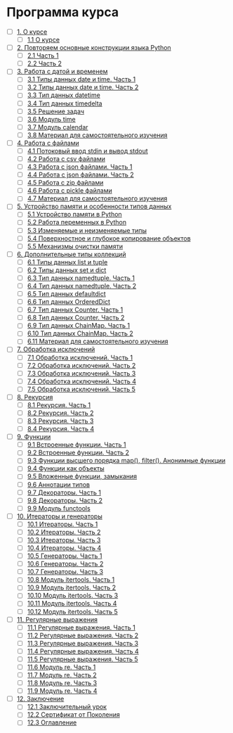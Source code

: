 # Программа курса
- [ ] [1. О курсе](https://github.com/tskdvraz0r/education/tree/main/stepik/beegeek/python_generation/03_course_for_professionals/module/module_01)
    - [ ] [1.1 О курсе](https://github.com/tskdvraz0r/education/tree/main/stepik/beegeek/python_generation/03_course_for_professionals/module/module_01/lesson_01)

- [ ] [2. Повторяем основные конструкции языка Python](https://github.com/tskdvraz0r/education/tree/main/stepik/beegeek/python_generation/03_course_for_professionals/module/module_02)
    - [ ] [2.1 Часть 1](https://github.com/tskdvraz0r/education/tree/main/stepik/beegeek/python_generation/03_course_for_professionals/module/module_02/lesson_01)
    - [ ] [2.2 Часть 2](https://github.com/tskdvraz0r/education/tree/main/stepik/beegeek/python_generation/03_course_for_professionals/module/module_02/lesson_02)

- [ ] [3. Работа с датой и временем](https://github.com/tskdvraz0r/education/tree/main/stepik/beegeek/python_generation/03_course_for_professionals/module/module_03)
    - [ ] [3.1 Типы данных date и time. Часть 1](https://github.com/tskdvraz0r/education/tree/main/stepik/beegeek/python_generation/03_course_for_professionals/module/module_03/lesson_01)
    - [ ] [3.2 Типы данных date и time. Часть 2](https://github.com/tskdvraz0r/education/tree/main/stepik/beegeek/python_generation/03_course_for_professionals/module/module_03/lesson_02)
    - [ ] [3.3 Тип данных datetime](https://github.com/tskdvraz0r/education/tree/main/stepik/beegeek/python_generation/03_course_for_professionals/module/module_03/lesson_03)
    - [ ] [3.4 Тип данных timedelta](https://github.com/tskdvraz0r/education/tree/main/stepik/beegeek/python_generation/03_course_for_professionals/module/module_03/lesson_04)
    - [ ] [3.5 Решение задач](https://github.com/tskdvraz0r/education/tree/main/stepik/beegeek/python_generation/03_course_for_professionals/module/module_03/lesson_05)
    - [ ] [3.6 Модуль time](https://github.com/tskdvraz0r/education/tree/main/stepik/beegeek/python_generation/03_course_for_professionals/module/module_03/lesson_06)
    - [ ] [3.7 Модуль calendar](https://github.com/tskdvraz0r/education/tree/main/stepik/beegeek/python_generation/03_course_for_professionals/module/module_03/lesson_07)
    - [ ] [3.8 Материал для самостоятельного изучения](https://github.com/tskdvraz0r/education/tree/main/stepik/beegeek/python_generation/03_course_for_professionals/module/module_03/lesson_08)

- [ ] [4. Работа с файлами](https://github.com/tskdvraz0r/education/tree/main/stepik/beegeek/python_generation/03_course_for_professionals/module/module_04)
    - [ ] [4.1 Потоковый ввод stdin и вывод stdout](https://github.com/tskdvraz0r/education/tree/main/stepik/beegeek/python_generation/03_course_for_professionals/module/module_04/lesson_01)
    - [ ] [4.2 Работа с csv файлами](https://github.com/tskdvraz0r/education/tree/main/stepik/beegeek/python_generation/03_course_for_professionals/module/module_04/lesson_02)
    - [ ] [4.3 Работа с json файлами. Часть 1](https://github.com/tskdvraz0r/education/tree/main/stepik/beegeek/python_generation/03_course_for_professionals/module/module_04/lesson_03)
    - [ ] [4.4 Работа с json файлами. Часть 2](https://github.com/tskdvraz0r/education/tree/main/stepik/beegeek/python_generation/03_course_for_professionals/module/module_04/lesson_04)
    - [ ] [4.5 Работа с zip файлами](https://github.com/tskdvraz0r/education/tree/main/stepik/beegeek/python_generation/03_course_for_professionals/module/module_04/lesson_05)
    - [ ] [4.6 Работа с pickle файлами](https://github.com/tskdvraz0r/education/tree/main/stepik/beegeek/python_generation/03_course_for_professionals/module/module_04/lesson_06)
    - [ ] [4.7 Материал для самостоятельного изучения](https://github.com/tskdvraz0r/education/tree/main/stepik/beegeek/python_generation/03_course_for_professionals/module/module_04/lesson_07)

- [ ] [5. Устройство памяти и особенности типов данных](https://github.com/tskdvraz0r/education/tree/main/stepik/beegeek/python_generation/03_course_for_professionals/module/module_05)
    - [ ] [5.1 Устройство памяти в Python](https://github.com/tskdvraz0r/education/tree/main/stepik/beegeek/python_generation/03_course_for_professionals/module/module_05/lesson_01)
    - [ ] [5.2 Работа переменных в Python](https://github.com/tskdvraz0r/education/tree/main/stepik/beegeek/python_generation/03_course_for_professionals/module/module_05/lesson_02)
    - [ ] [5.3 Изменяемые и неизменяемые типы](https://github.com/tskdvraz0r/education/tree/main/stepik/beegeek/python_generation/03_course_for_professionals/module/module_05/lesson_03)
    - [ ] [5.4 Поверхностное и глубокое копирование объектов](https://github.com/tskdvraz0r/education/tree/main/stepik/beegeek/python_generation/03_course_for_professionals/module/module_05/lesson_04)
    - [ ] [5.5 Механизмы очистки памяти](https://github.com/tskdvraz0r/education/tree/main/stepik/beegeek/python_generation/03_course_for_professionals/module/module_05/lesson_05)

- [ ] [6. Дополнительные типы коллекций](https://github.com/tskdvraz0r/education/tree/main/stepik/beegeek/python_generation/03_course_for_professionals/module/module_06)
    - [ ] [6.1 Типы данных list и tuple](https://github.com/tskdvraz0r/education/tree/main/stepik/beegeek/python_generation/03_course_for_professionals/module/module_06/lesson_01)
    - [ ] [6.2 Типы данных set и dict](https://github.com/tskdvraz0r/education/tree/main/stepik/beegeek/python_generation/03_course_for_professionals/module/module_06/lesson_02)
    - [ ] [6.3 Тип данных namedtuple. Часть 1](https://github.com/tskdvraz0r/education/tree/main/stepik/beegeek/python_generation/03_course_for_professionals/module/module_06/lesson_03)
    - [ ] [6.4 Тип данных namedtuple. Часть 2](https://github.com/tskdvraz0r/education/tree/main/stepik/beegeek/python_generation/03_course_for_professionals/module/module_06/lesson_04)
    - [ ] [6.5 Тип данных defaultdict](https://github.com/tskdvraz0r/education/tree/main/stepik/beegeek/python_generation/03_course_for_professionals/module/module_06/lesson_05)
    - [ ] [6.6 Тип данных OrderedDict](https://github.com/tskdvraz0r/education/tree/main/stepik/beegeek/python_generation/03_course_for_professionals/module/module_06/lesson_06)
    - [ ] [6.7 Тип данных Counter. Часть 1](https://github.com/tskdvraz0r/education/tree/main/stepik/beegeek/python_generation/03_course_for_professionals/module/module_06/lesson_07)
    - [ ] [6.8 Тип данных Counter. Часть 2](https://github.com/tskdvraz0r/education/tree/main/stepik/beegeek/python_generation/03_course_for_professionals/module/module_06/lesson_08)
    - [ ] [6.9 Тип данных ChainMap. Часть 1](https://github.com/tskdvraz0r/education/tree/main/stepik/beegeek/python_generation/03_course_for_professionals/module/module_06/lesson_09)
    - [ ] [6.10 Тип данных ChainMap. Часть 2](https://github.com/tskdvraz0r/education/tree/main/stepik/beegeek/python_generation/03_course_for_professionals/module/module_06/lesson_10)
    - [ ] [6.11 Материал для самостоятельного изучения](https://github.com/tskdvraz0r/education/tree/main/stepik/beegeek/python_generation/03_course_for_professionals/module/module_06/lesson_011)

- [ ] [7. Обработка исключений](https://github.com/tskdvraz0r/education/tree/main/stepik/beegeek/python_generation/03_course_for_professionals/module/module_07)
    - [ ] [7.1 Обработка исключений. Часть 1](https://github.com/tskdvraz0r/education/tree/main/stepik/beegeek/python_generation/03_course_for_professionals/module/module_07/lesson_01)
    - [ ] [7.2 Обработка исключений. Часть 2](https://github.com/tskdvraz0r/education/tree/main/stepik/beegeek/python_generation/03_course_for_professionals/module/module_07/lesson_02)
    - [ ] [7.3 Обработка исключений. Часть 3](https://github.com/tskdvraz0r/education/tree/main/stepik/beegeek/python_generation/03_course_for_professionals/module/module_07/lesson_03)
    - [ ] [7.4 Обработка исключений. Часть 4](https://github.com/tskdvraz0r/education/tree/main/stepik/beegeek/python_generation/03_course_for_professionals/module/module_07/lesson_04)
    - [ ] [7.5 Обработка исключений. Часть 5](https://github.com/tskdvraz0r/education/tree/main/stepik/beegeek/python_generation/03_course_for_professionals/module/module_07/lesson_05)

- [ ] [8. Рекурсия](https://github.com/tskdvraz0r/education/tree/main/stepik/beegeek/python_generation/03_course_for_professionals/module/module_08)
    - [ ] [8.1 Рекурсия. Часть 1](https://github.com/tskdvraz0r/education/tree/main/stepik/beegeek/python_generation/03_course_for_professionals/module/module_08/lesson_01)
    - [ ] [8.2 Рекурсия. Часть 2](https://github.com/tskdvraz0r/education/tree/main/stepik/beegeek/python_generation/03_course_for_professionals/module/module_08/lesson_02)
    - [ ] [8.3 Рекурсия. Часть 3](https://github.com/tskdvraz0r/education/tree/main/stepik/beegeek/python_generation/03_course_for_professionals/module/module_08/lesson_03)
    - [ ] [8.4 Рекурсия. Часть 4](https://github.com/tskdvraz0r/education/tree/main/stepik/beegeek/python_generation/03_course_for_professionals/module/module_08/lesson_04)

- [ ] [9. Функции](https://github.com/tskdvraz0r/education/tree/main/stepik/beegeek/python_generation/03_course_for_professionals/module/module_09)
    - [ ] [9.1 Встроенные функции. Часть 1](https://github.com/tskdvraz0r/education/tree/main/stepik/beegeek/python_generation/03_course_for_professionals/module/module_09/lesson_01)
    - [ ] [9.2 Встроенные функции. Часть 2](https://github.com/tskdvraz0r/education/tree/main/stepik/beegeek/python_generation/03_course_for_professionals/module/module_09/lesson_02)
    - [ ] [9.3 Функции высшего порядка map(), filter(). Анонимные функции](https://github.com/tskdvraz0r/education/tree/main/stepik/beegeek/python_generation/03_course_for_professionals/module/module_09/lesson_03)
    - [ ] [9.4 Функции как объекты](https://github.com/tskdvraz0r/education/tree/main/stepik/beegeek/python_generation/03_course_for_professionals/module/module_09/lesson_04)
    - [ ] [9.5 Вложенные функции, замыкания](https://github.com/tskdvraz0r/education/tree/main/stepik/beegeek/python_generation/03_course_for_professionals/module/module_09/lesson_05)
    - [ ] [9.6 Аннотации типов](https://github.com/tskdvraz0r/education/tree/main/stepik/beegeek/python_generation/03_course_for_professionals/module/module_09/lesson_06)
    - [ ] [9.7 Декораторы. Часть 1](https://github.com/tskdvraz0r/education/tree/main/stepik/beegeek/python_generation/03_course_for_professionals/module/module_09/lesson_07)
    - [ ] [9.8 Декораторы. Часть 2](https://github.com/tskdvraz0r/education/tree/main/stepik/beegeek/python_generation/03_course_for_professionals/module/module_09/lesson_08)
    - [ ] [9.9 Модуль functools](https://github.com/tskdvraz0r/education/tree/main/stepik/beegeek/python_generation/03_course_for_professionals/module/module_09/lesson_09)

- [ ] [10. Итераторы и генераторы](https://github.com/tskdvraz0r/education/tree/main/stepik/beegeek/python_generation/03_course_for_professionals/module/module_10)
    - [ ] [10.1 Итераторы. Часть 1](https://github.com/tskdvraz0r/education/tree/main/stepik/beegeek/python_generation/03_course_for_professionals/module/module_10/lesson_01)
    - [ ] [10.2 Итераторы. Часть 2](https://github.com/tskdvraz0r/education/tree/main/stepik/beegeek/python_generation/03_course_for_professionals/module/module_10/lesson_02)
    - [ ] [10.3 Итераторы. Часть 3](https://github.com/tskdvraz0r/education/tree/main/stepik/beegeek/python_generation/03_course_for_professionals/module/module_10/lesson_03)
    - [ ] [10.4 Итераторы. Часть 4](https://github.com/tskdvraz0r/education/tree/main/stepik/beegeek/python_generation/03_course_for_professionals/module/module_10/lesson_04)
    - [ ] [10.5 Генераторы. Часть 1](https://github.com/tskdvraz0r/education/tree/main/stepik/beegeek/python_generation/03_course_for_professionals/module/module_10/lesson_05)
    - [ ] [10.6 Генераторы. Часть 2](https://github.com/tskdvraz0r/education/tree/main/stepik/beegeek/python_generation/03_course_for_professionals/module/module_10/lesson_06)
    - [ ] [10.7 Генераторы. Часть 3](https://github.com/tskdvraz0r/education/tree/main/stepik/beegeek/python_generation/03_course_for_professionals/module/module_10/lesson_07)
    - [ ] [10.8 Модуль itertools. Часть 1](https://github.com/tskdvraz0r/education/tree/main/stepik/beegeek/python_generation/03_course_for_professionals/module/module_10/lesson_08)
    - [ ] [10.9 Модуль itertools. Часть 2](https://github.com/tskdvraz0r/education/tree/main/stepik/beegeek/python_generation/03_course_for_professionals/module/module_10/lesson_09)
    - [ ] [10.10 Модуль itertools. Часть 3](https://github.com/tskdvraz0r/education/tree/main/stepik/beegeek/python_generation/03_course_for_professionals/module/module_10/lesson_10)
    - [ ] [10.11 Модуль itertools. Часть 4](https://github.com/tskdvraz0r/education/tree/main/stepik/beegeek/python_generation/03_course_for_professionals/module/module_10/lesson_11)
    - [ ] [10.12 Модуль itertools. Часть 5](https://github.com/tskdvraz0r/education/tree/main/stepik/beegeek/python_generation/03_course_for_professionals/module/module_10/lesson_12)

- [ ] [11. Регулярные выражения](https://github.com/tskdvraz0r/education/tree/main/stepik/beegeek/python_generation/03_course_for_professionals/module/module_11)
    - [ ] [11.1 Регулярные выражения. Часть 1](https://github.com/tskdvraz0r/education/tree/main/stepik/beegeek/python_generation/03_course_for_professionals/module/module_11/lesson_01)
    - [ ] [11.2 Регулярные выражения. Часть 2](https://github.com/tskdvraz0r/education/tree/main/stepik/beegeek/python_generation/03_course_for_professionals/module/module_11/lesson_02)
    - [ ] [11.3 Регулярные выражения. Часть 3](https://github.com/tskdvraz0r/education/tree/main/stepik/beegeek/python_generation/03_course_for_professionals/module/module_11/lesson_03)
    - [ ] [11.4 Регулярные выражения. Часть 4](https://github.com/tskdvraz0r/education/tree/main/stepik/beegeek/python_generation/03_course_for_professionals/module/module_11/lesson_04)
    - [ ] [11.5 Регулярные выражения. Часть 5](https://github.com/tskdvraz0r/education/tree/main/stepik/beegeek/python_generation/03_course_for_professionals/module/module_11/lesson_05)
    - [ ] [11.6 Модуль re. Часть 1](https://github.com/tskdvraz0r/education/tree/main/stepik/beegeek/python_generation/03_course_for_professionals/module/module_11/lesson_06)
    - [ ] [11.7 Модуль re. Часть 2](https://github.com/tskdvraz0r/education/tree/main/stepik/beegeek/python_generation/03_course_for_professionals/module/module_11/lesson_07)
    - [ ] [11.8 Модуль re. Часть 3](https://github.com/tskdvraz0r/education/tree/main/stepik/beegeek/python_generation/03_course_for_professionals/module/module_11/lesson_08)
    - [ ] [11.9 Модуль re. Часть 4](https://github.com/tskdvraz0r/education/tree/main/stepik/beegeek/python_generation/03_course_for_professionals/module/module_11/lesson_09)

- [ ] [12. Заключение](https://github.com/tskdvraz0r/education/tree/main/stepik/beegeek/python_generation/03_course_for_professionals/module/module_12)
    - [ ] [12.1 Заключительный урок](https://github.com/tskdvraz0r/education/tree/main/stepik/beegeek/python_generation/03_course_for_professionals/module/module_12/lesson_01)
    - [ ] [12.2 Сертификат от Поколения](https://github.com/tskdvraz0r/education/tree/main/stepik/beegeek/python_generation/03_course_for_professionals/module/module_12/lesson_02)
    - [ ] [12.3 Оглавление](https://github.com/tskdvraz0r/education/tree/main/stepik/beegeek/python_generation/03_course_for_professionals/module/module_12/lesson_03)